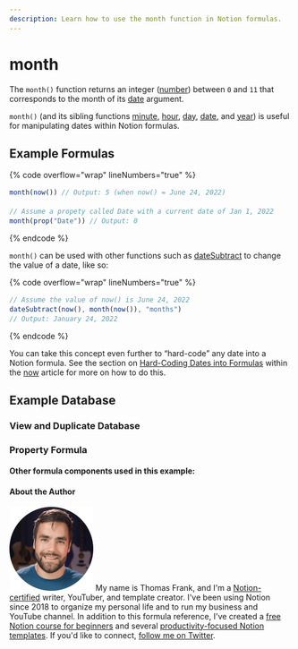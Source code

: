 ```yaml
---
description: Learn how to use the month function in Notion formulas.
---
```


# month

The `month()` function returns an integer ([number](../../formula-basics/data-types/number.md)) between `0` and `11` that corresponds to the month of its [date](../../formula-basics/data-types/date-data-type.md) argument.

`month()` (and its sibling functions [minute](date.md), [hour](hour.md), [day](day.md), [date](date.md), and [year](year.md)) is useful for manipulating dates within Notion formulas.

## Example Formulas

{% code overflow="wrap" lineNumbers="true" %}
```jsx
month(now()) // Output: 5 (when now() = June 24, 2022)

// Assume a propety called Date with a current date of Jan 1, 2022
month(prop("Date")) // Output: 0
```
{% endcode %}

`month()` can be used with other functions such as [dateSubtract](datesubtract.md) to change the value of a date, like so:

{% code overflow="wrap" lineNumbers="true" %}
```jsx
// Assume the value of now() is June 24, 2022
dateSubtract(now(), month(now()), "months") 
// Output: January 24, 2022
```
{% endcode %}

You can take this concept even further to “hard-code” any date into a Notion formula. See the section on [Hard-Coding Dates into Formulas](now.md#use-now-to-hard-code-a-specific-date-in-a-notion-formula) within the [now](now.md) article for more on how to do this.

## Example Database



### View and Duplicate Database



### Property Formula



#### Other formula components used in this example:



#### About the Author

<img src="../../.gitbook/assets/Notion Fundamentals with Thomas Frank - Avatar 2021 compressed (1).png" alt="" data-size="line"> My name is Thomas Frank, and I'm a [Notion-certified](https://www.credly.com/badges/95fae13a-17bf-4b4a-a3d2-d58c8a3e6a2a/public\_url) writer, YouTuber, and template creator. I've been using Notion since 2018 to organize my personal life and to run my business and YouTube channel. In addition to this formula reference, I've created a [free Notion course for beginners](https://thomasjfrank.com/fundamentals/) and several [productivity-focused Notion templates](https://thomasjfrank.com/templates/). If you'd like to connect, [follow me on Twitter](https://twitter.com/TomFrankly).
